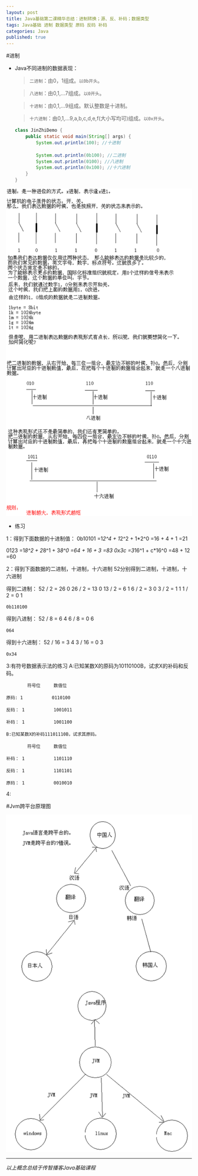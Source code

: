 ```yaml
---
layout: post
title: Java基础第二课精华总结：进制转换；源、反、补码；数据类型
tags: Java基础 进制 数据类型 原码 反码 补码
categories: Java
published: true
---
```


#进制

* Java不同进制的数据表现：

	>`二进制`：由0，1组成。`以0b开头`。
	
	>`八进制`：由0,1,...7组成。`以0开头`。
	
	>`十进制`：由0,1,...9组成。默认整数是十进制。

	>`十六进制`：由0,1,...9,a,b,c,d,e,f(大小写均可)组成。`以0x开头`。

	```Java
	class JinZhiDemo {
		public static void main(String[] args) {
			System.out.println(100); //十进制
			
			System.out.println(0b100); //二进制
			System.out.println(0100); //八进制
			System.out.println(0x100); //十六进制
		}
	}
	```
![title](/static/img/Java基础第二课精华总结/进制概述以及二进制,八进制,十六进制图解.bmp "进制图解")

* 练习

1：得到下面数据的十进制值：
0b10101
	=1*2^4 + 1*2^2 + 1*2^0
	=16 + 4 + 1
	=21

0123
	=1*8^2 + 2*8^1 + 3*8^0
	=64 + 16 + 3
	=83
0x3c
	=3*16^1 + c*16^0
	=48 + 12
	=60
	
2：得到下面数据的二进制，十进制，十六进制
52分别得到二进制，十进制，十六进制

得到二进制：
	52 / 2 = 26		0
	26 / 2 = 13		0
	13 / 2 = 6      1
	6  / 2 = 3      0
	3  / 2 = 1      1
	1  / 2 = 0      1
	
	0b110100
	
得到八进制：
	52 / 8 = 6		4
	6  / 8 = 0      6
	
	064
	
得到十六进制：
	52 / 16 = 3		4
	3  / 16 = 0 	3
	
	0x34
	
3:有符号数据表示法的练习
	A:已知某数X的原码为10110100B，试求X的补码和反码。
		
			符号位		数值位
		
	原码:	1			0110100
	
	反码：	1			1001011
	
	补码：	1			1001100
	
	B:已知某数X的补码11101110B，试求其原码。
	
			符号位		数值位
			
	补码：	1			1101110
	
	反码：	1			1101101
	
	原码：	1			0010010
	
4:	

	

#Jvm跨平台原理图

![title](/static/img/Java基础第一课精华总结/Java语言跨平台原理图解.bmp "title")


----------

*以上概念总结于传智播客Java基础课程*